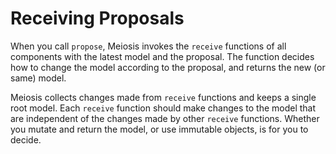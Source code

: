 # Receiving Proposals

When you call `propose`, Meiosis invokes the `receive` functions of all components with the latest model and the proposal. The function decides how to change the model according to the proposal, and returns the new (or same) model.

Meiosis collects changes made from `receive` functions and keeps a single root model. Each `receive` function should make changes to the model that are independent of the changes made by other `receive` functions. Whether you mutate and return the model, or use immutable objects, is for you to decide.

